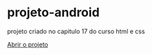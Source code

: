 # projeto-android
projeto criado no capitulo 17 do curso html e css

<a href="https://eduardofranciscone.github.io/projeto-android/">Abrir o projeto</a>